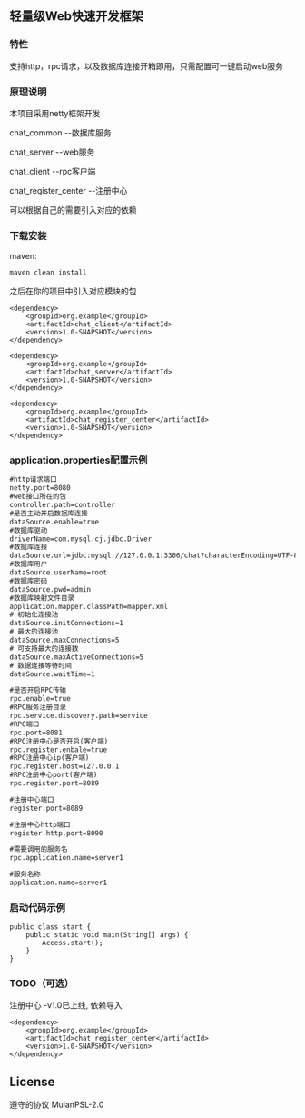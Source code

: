 轻量级Web快速开发框架
-------------

[//]: # (> 关于我，欢迎关注  )

[//]: # (博客：[一旬一题]&#40;http://greens1995.com&#41;  掘金：[https://juejin.im/user/57ff552d5bbb50005b4e9ef9]&#40;https://juejin.im/user/57ff552d5bbb50005b4e9ef9&#41;)

[//]: # ()
[//]: # (持续关注和分享：Android 性能调优、单元测试和重构、实用中间件、各种好玩的特效和黑科技、和小众刁钻没卵用需求的折腾记录。)

[//]: # (&#40;如果你想打造个人品牌，把自己的介绍放在这里也是可以的&#41;)

[//]: # ()
[//]: # (Github项目README.md模板  )

[//]: # (（项目背景/作用介绍）)

[//]: # ()
[//]: # (#### 示例:)

[//]: # (把使用了该项目的案例放在这里。可以放APK下载链接，或者简单放几张截图。  )

[//]: # (（示例一开始就放出来，方便浏览者一眼就看出是不是想找的东西）)

### 特性
支持http，rpc请求，以及数据库连接开箱即用，只需配置可一键启动web服务

### 原理说明
本项目采用netty框架开发

chat_common --数据库服务

chat_server --web服务

chat_client --rpc客户端

chat_register_center --注册中心

可以根据自己的需要引入对应的依赖
### 下载安装
maven:
``` xml
maven clean install
```
之后在你的项目中引入对应模块的包
```
<dependency>
    <groupId>org.example</groupId>
    <artifactId>chat_client</artifactId>
    <version>1.0-SNAPSHOT</version>
</dependency>

<dependency>
    <groupId>org.example</groupId>
    <artifactId>chat_server</artifactId>
    <version>1.0-SNAPSHOT</version>
</dependency>

<dependency>
    <groupId>org.example</groupId>
    <artifactId>chat_register_center</artifactId>
    <version>1.0-SNAPSHOT</version>
</dependency>

```

[//]: # (&#40;说明项目的配置方法，android开源库多用Gradle导入&#41;)

### application.properties配置示例
``` xml
#http请求端口
netty.port=8080
#web接口所在的包
controller.path=controller
#是否主动开启数据库连接
dataSource.enable=true
#数据库驱动
driverName=com.mysql.cj.jdbc.Driver
#数据库连接
dataSource.url=jdbc:mysql://127.0.0.1:3306/chat?characterEncoding=UTF-8
#数据库用户
dataSource.userName=root
#数据库密码
dataSource.pwd=admin
#数据库映射文件目录
application.mapper.classPath=mapper.xml
# 初始化连接池
dataSource.initConnections=1
# 最大的连接池
dataSource.maxConnections=5
# 可支持最大的连接数
dataSource.maxActiveConnections=5
# 数据连接等待时间
dataSource.waitTime=1

#是否开启RPC传输
rpc.enable=true
#RPC服务注册目录
rpc.service.discovery.path=service
#RPC端口
rpc.port=8081
#RPC注册中心是否开启(客户端)
rpc.register.enbale=true
#RPC注册中心ip(客户端)
rpc.register.host=127.0.0.1
#RPC注册中心port(客户端)
rpc.register.port=8089

#注册中心端口
register.port=8089

#注册中心http端口
register.http.port=8090

#需要调用的服务名
rpc.application.name=server1

#服务名称
application.name=server1
```

### 启动代码示例
```
public class start {
    public static void main(String[] args) {
        Access.start();
    }
}
```
### TODO（可选）
注册中心 -v1.0已上线, 依赖导入
```
<dependency>
    <groupId>org.example</groupId>
    <artifactId>chat_register_center</artifactId>
    <version>1.0-SNAPSHOT</version>
</dependency>
```

## License
遵守的协议 MulanPSL-2.0